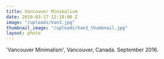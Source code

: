 ```yaml
---
title: Vancouver Minimalism
date: 2019-03-17 12:18:00 Z
image: "/uploads/Van3.jpg"
thumbnail_image: "/uploads/Van3_thumbnail.jpg"
layout: photo
---
```


'Vancouver Minimalism', Vancouver, Canada. September 2016.